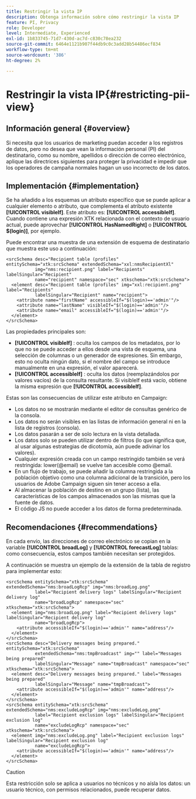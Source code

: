 ```yaml
---
title: Restringir la vista IP
description: Obtenga información sobre cómo restringir la vista IP
feature: PI, Privacy
role: Developer
level: Intermediate, Experienced
exl-id: 1b833745-71d7-430d-ac7d-c830c78ea232
source-git-commit: 6464e1121b907f44db9c0c3add28b54486ecf834
workflow-type: tm+mt
source-wordcount: '386'
ht-degree: 2%

---
```


# Restringir la vista IP{#restricting-pii-view}

## Información general {#overview}

Si necesita que los usuarios de marketing puedan acceder a los registros de datos, pero no desea que vean la información personal (PI) del destinatario, como su nombre, apellidos o dirección de correo electrónico, aplique las directrices siguientes para proteger la privacidad e impedir que los operadores de campaña normales hagan un uso incorrecto de los datos.

## Implementación {#implementation}

Se ha añadido a los esquemas un atributo específico que se puede aplicar a cualquier elemento o atributo, que complementa el atributo existente **[!UICONTROL visibleIf]**. Este atributo es: **[!UICONTROL accessibleIf]**. Cuando contiene una expresión XTK relacionada con el contexto de usuario actual, puede aprovechar **[!UICONTROL HasNamedRight]** o **[!UICONTROL $(login)]**, por ejemplo.

Puede encontrar una muestra de una extensión de esquema de destinatario que muestra este uso a continuación:

```
<srcSchema desc="Recipient table (profiles" entitySchema="xtk:srcSchema" extendedSchema="xxl:nmsRecipientXl"
           img="nms:recipient.png" label="Recipients" labelSingular="Recipient"
           name="recipient" namespace="sec" xtkschema="xtk:srcSchema">
  <element desc="Recipient table (profiles" img="xxl:recipient.png" label="Recipients"
           labelSingular="Recipient" name="recipient">
    <attribute name="firstName" accessibleIf="$(login)=='admin'"/>
    <attribute name="lastName" visibleIf="$(login)=='admin'"/>
    <attribute name="email" accessibleIf="$(login)=='admin'"/>
  </element>
</srcSchema>
```

Las propiedades principales son:

* **[!UICONTROL visibleIf]** : oculta los campos de los metadatos, por lo que no se puede acceder a ellos desde una vista de esquema, una selección de columnas o un generador de expresiones. Sin embargo, esto no oculta ningún dato, si el nombre del campo se introduce manualmente en una expresión, el valor aparecerá.
* **[!UICONTROL accessibleIf]** : oculta los datos (reemplazándolos por valores vacíos) de la consulta resultante. Si visibleIf está vacío, obtiene la misma expresión que **[!UICONTROL accessibleIf]**.

Estas son las consecuencias de utilizar este atributo en Campaign:

* Los datos no se mostrarán mediante el editor de consultas genérico de la consola.
* Los datos no serán visibles en las listas de información general ni en la lista de registros (consola).
* Los datos pasarán a ser de solo lectura en la vista detallada.
* Los datos solo se pueden utilizar dentro de filtros (lo que significa que, al usar algunas estrategias de dicotomía, aún puede adivinar los valores).
* Cualquier expresión creada con un campo restringido también se verá restringida: lower(@email) se vuelve tan accesible como @email.
* En un flujo de trabajo, se puede añadir la columna restringida a la población objetivo como una columna adicional de la transición, pero los usuarios de Adobe Campaign siguen sin tener acceso a ella.
* Al almacenar la población de destino en un grupo (lista), las características de los campos almacenados son las mismas que la fuente de datos.
* El código JS no puede acceder a los datos de forma predeterminada.

## Recomendaciones {#recommendations}

En cada envío, las direcciones de correo electrónico se copian en la variable **[!UICONTROL broadLog]** y **[!UICONTROL forecastLog]** tablas: como consecuencia, estos campos también necesitan ser protegidos.

A continuación se muestra un ejemplo de la extensión de la tabla de registro para implementar esto:

```
<srcSchema entitySchema="xtk:srcSchema" extendedSchema="nms:broadLogRcp" img="nms:broadLog.png"
           label="Recipient delivery logs" labelSingular="Recipient delivery log"
           name="broadLogRcp" namespace="sec" xtkschema="xtk:srcSchema">
  <element img="nms:broadLog.png" label="Recipient delivery logs" labelSingular="Recipient delivery log"
           name="broadLogRcp">
    <attribute accessibleIf="$(login)=='admin'" name="address"/>
  </element>
</srcSchema>
<srcSchema desc="Delivery messages being prepared." entitySchema="xtk:srcSchema"
           extendedSchema="nms:tmpBroadcast" img="" label="Messages being prepared"
           labelSingular="Message" name="tmpBroadcast" namespace="sec" xtkschema="xtk:srcSchema">
  <element desc="Delivery messages being prepared." label="Messages being prepared"
           labelSingular="Message" name="tmpBroadcast">
    <attribute accessibleIf="$(login)=='admin'" name="address"/>
  </element>
</srcSchema>
<srcSchema entitySchema="xtk:srcSchema" extendedSchema="nms:excludeLogRcp" img="nms:excludeLog.png"
           label="Recipient exclusion logs" labelSingular="Recipient exclusion log"
           name="excludeLogRcp" namespace="sec" xtkschema="xtk:srcSchema">
  <element img="nms:excludeLog.png" label="Recipient exclusion logs" labelSingular="Recipient exclusion log"
           name="excludeLogRcp">
    <attribute accessibleIf="$(login)=='admin'" name="address"/>
  </element>
</srcSchema>
```

>[!CAUTION]
>
>Esta restricción solo se aplica a usuarios no técnicos y no aísla los datos: un usuario técnico, con permisos relacionados, puede recuperar datos.
